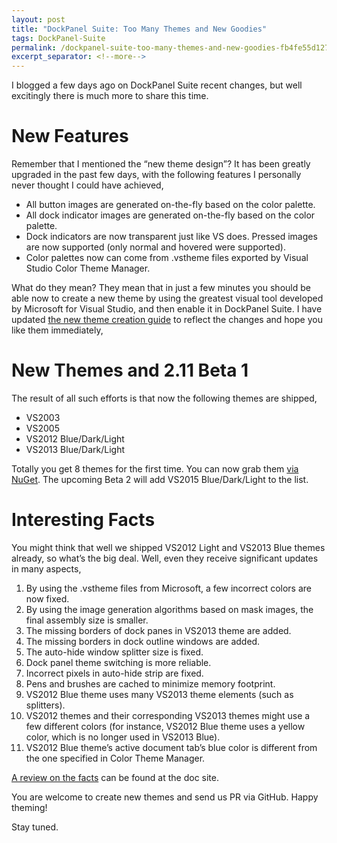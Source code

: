 ```yaml
---
layout: post
title: "DockPanel Suite: Too Many Themes and New Goodies"
tags: DockPanel-Suite
permalink: /dockpanel-suite-too-many-themes-and-new-goodies-fb4fe55d127e
excerpt_separator: <!--more-->
---
```

I blogged a few days ago on DockPanel Suite recent changes, but well excitingly there is much more to share this time.
<!--more-->

# New Features

Remember that I mentioned the “new theme design”? It has been greatly upgraded in the past few days, with the following features I personally never thought I could have achieved,

* All button images are generated on-the-fly based on the color palette.
* All dock indicator images are generated on-the-fly based on the color palette.
* Dock indicators are now transparent just like VS does.
Pressed images are now supported (only normal and hovered were supported).
* Color palettes now can come from .vstheme files exported by Visual Studio Color Theme Manager.

What do they mean? They mean that in just a few minutes you should be able now to create a new theme by using the greatest visual tool developed by Microsoft for Visual Studio, and then enable it in DockPanel Suite. I have updated [the new theme creation guide](http://docs.dockpanelsuite.com/themes/creating-new-theme.html) to reflect the changes and hope you like them immediately,

# New Themes and 2.11 Beta 1

The result of all such efforts is that now the following themes are shipped,

* VS2003
* VS2005
* VS2012 Blue/Dark/Light
* VS2013 Blue/Dark/Light

Totally you get 8 themes for the first time. You can now grab them [via NuGet](https://www.nuget.org/packages/DockPanelSuite/2.11.0-beta1). The upcoming Beta 2 will add VS2015 Blue/Dark/Light to the list.

# Interesting Facts
You might think that well we shipped VS2012 Light and VS2013 Blue themes already, so what’s the big deal. Well, even they receive significant updates in many aspects,

1. By using the .vstheme files from Microsoft, a few incorrect colors are now fixed.
1. By using the image generation algorithms based on mask images, the final assembly size is smaller.
1. The missing borders of dock panes in VS2013 theme are added.
1. The missing borders in dock outline windows are added.
1. The auto-hide window splitter size is fixed.
1. Dock panel theme switching is more reliable.
1. Incorrect pixels in auto-hide strip are fixed.
1. Pens and brushes are cached to minimize memory footprint.
1. VS2012 Blue theme uses many VS2013 theme elements (such as splitters).
1. VS2012 themes and their corresponding VS2013 themes might use a few different colors (for instance, VS2012 Blue theme uses a yellow color, which is no longer used in VS2013 Blue).
1. VS2012 Blue theme’s active document tab’s blue color is different from the one specified in Color Theme Manager.

[A review on the facts](http://docs.dockpanelsuite.com/themes/review.html) can be found at the doc site.

You are welcome to create new themes and send us PR via GitHub. Happy theming!

Stay tuned.
